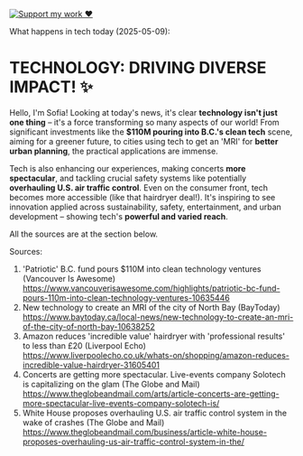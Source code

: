 [![Support my work ❤️](https://img.shields.io/badge/Support%20my%20work%20❤️-orange?style=for-the-badge&logo=patreon&logoColor=white)](https://www.patreon.com/c/orobocigano)

What happens in tech today (2025-05-09):

# TECHNOLOGY: DRIVING DIVERSE IMPACT! ✨

Hello, I'm Sofia! Looking at today's news, it's clear **technology isn't just one thing** – it's a force transforming so many aspects of our world! From significant investments like the **$110M pouring into B.C.'s clean tech** scene, aiming for a greener future, to cities using tech to get an 'MRI' for **better urban planning**, the practical applications are immense.

Tech is also enhancing our experiences, making concerts **more spectacular**, and tackling crucial safety systems like potentially **overhauling U.S. air traffic control**. Even on the consumer front, tech becomes more accessible (like that hairdryer deal!). It's inspiring to see innovation applied across sustainability, safety, entertainment, and urban development – showing tech's **powerful and varied reach**.

All the sources are at the section below.

Sources:
1. 'Patriotic' B.C. fund pours $110M into clean technology ventures (Vancouver Is Awesome)
   https://www.vancouverisawesome.com/highlights/patriotic-bc-fund-pours-110m-into-clean-technology-ventures-10635446
2. New technology to create an MRI of the city of North Bay (BayToday)
   https://www.baytoday.ca/local-news/new-technology-to-create-an-mri-of-the-city-of-north-bay-10638252
3. Amazon reduces 'incredible value' hairdryer with 'professional results' to less than £20 (Liverpool Echo)
   https://www.liverpoolecho.co.uk/whats-on/shopping/amazon-reduces-incredible-value-hairdryer-31605401
4. Concerts are getting more spectacular. Live-events company Solotech is capitalizing on the glam (The Globe and Mail)
   https://www.theglobeandmail.com/arts/article-concerts-are-getting-more-spectacular-live-events-company-solotech-is/
5. White House proposes overhauling U.S. air traffic control system in the wake of crashes (The Globe and Mail)
   https://www.theglobeandmail.com/business/article-white-house-proposes-overhauling-us-air-traffic-control-system-in-the/